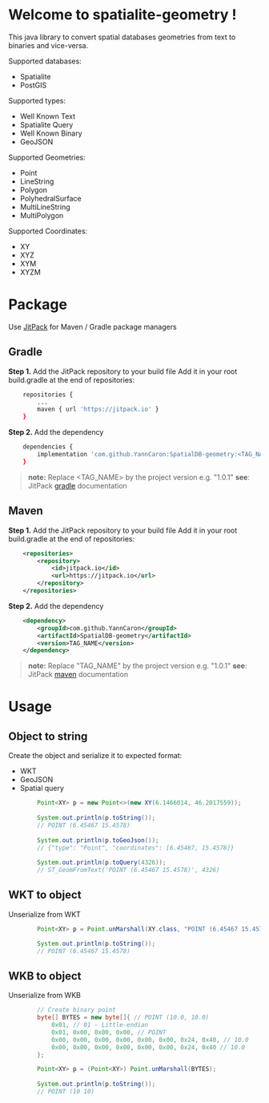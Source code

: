 # Welcome to spatialite-geometry !

This java library to convert spatial databases geometries from text to binaries and vice-versa.

Supported databases:
- Spatialite
- PostGIS

Supported types:
- Well Known Text 
- Spatialite Query
- Well Known Binary
- GeoJSON

Supported Geometries:
- Point
- LineString
- Polygon
- PolyhedralSurface
- MultiLineString
- MultiPolygon

Supported Coordinates:
- XY
- XYZ
- XYM
- XYZM

# Package

Use [JitPack](https://jitpack.io/) for Maven / Gradle package managers

## Gradle
**Step 1.** Add the JitPack repository to your build file
Add it in your root build.gradle at the end of repositories:

```bash
	repositories {
		...
		maven { url 'https://jitpack.io' }
	}
```

**Step 2.** Add the dependency

```bash
	dependencies {
		implementation 'com.github.YannCaron:SpatialDB-geometry:<TAG_NAME>'
	}
```
> **note:** Replace <TAG_NAME> by the project version e.g. "1.0.1"
> **see**: JitPack [gradle](https://jitpack.io/#gradle) documentation

## Maven
**Step 1.** Add the JitPack repository to your build file
Add it in your root build.gradle at the end of repositories:

```xml
	<repositories>
		<repository>
		    <id>jitpack.io</id>
		    <url>https://jitpack.io</url>
		</repository>
	</repositories>
```

**Step 2.** Add the dependency

```xml
	<dependency>
	    <groupId>com.github.YannCaron</groupId>
	    <artifactId>SpatialDB-geometry</artifactId>
	    <version>TAG_NAME</version>
	</dependency>
```

> **note:** Replace "TAG_NAME" by the project version e.g. "1.0.1"
> **see**: JitPack [maven](https://jitpack.io/#maven) documentation


# Usage

## Object to string

Create the object and serialize it to expected format:
- WKT
- GeoJSON
- Spatial query

``` java
        Point<XY> p = new Point<>(new XY(6.1466014, 46.2017559));
        
        System.out.println(p.toString());
        // POINT (6.45467 15.4578)
        
        System.out.println(p.toGeoJson());
        // {"type": "Point", "coordinates": [6.45467, 15.4578]}
        
        System.out.println(p.toQuery(4326));
        // ST_GeomFromText('POINT (6.45467 15.4578)', 4326)
```

## WKT to object

Unserialize from WKT

``` java
        Point<XY> p = Point.unMarshall(XY.class, "POINT (6.45467 15.4578)");

        System.out.println(p.toString());
        // POINT (6.45467 15.4578)
```

## WKB to object

Unserialize from WKB
``` java
        // Create binary point
        byte[] BYTES = new byte[]{ // POINT (10.0, 10.0)
            0x01, // 01 - Little-endian
            0x01, 0x00, 0x00, 0x00, // POINT
            0x00, 0x00, 0x00, 0x00, 0x00, 0x00, 0x24, 0x40, // 10.0
            0x00, 0x00, 0x00, 0x00, 0x00, 0x00, 0x24, 0x40 // 10.0
        };

        Point<XY> p = (Point<XY>) Point.unMarshall(BYTES);
        
        System.out.println(p.toString());
        // POINT (10 10)
```

